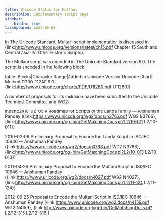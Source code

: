 ```yaml
---
title: Unicode Status for Multani
description: Supplementary script page
sidebar:
    hidden: true
lastUpdated: 2025-09-02
---
```


In The Unicode Standard, Multani script implementation is discussed in {link:http://www.unicode.org/versions/latest/ch15.pdf Chapter 15 South and Central Asia-IV: Other Historic Scripts}.

[comment]: # (end of intro)

[comment]: # (start of blocks)

The Multani script was encoded in The Unicode Standard version 8.0. The script is encoded in the following block:

table:
Blocks|Character Range|Added in Unicode Version|Unicode Chart|
Multani|11280..112AF|8.0|{link:http://www.unicode.org/charts/PDF/U11280.pdf U11280}|

[comment]: # (end of blocks)

[comment]: # (start of chars)



[comment]: # (end of chars)

[comment]: # (start of rest)

A number of proposals for its inclusion have been submitted to the Unicode Technical Committee and WG2:

indent:2010-02-09 A Roadmap for Scripts of the Landa Family — Anshuman Pandey     ({link:https://www.unicode.org/wg2/docs/n3766.pdf WG2 N3766}, {link:http://www.unicode.org/cgi-bin/GetMatchingDocs.pl?L2/10-011 L2/10-011})

2010-02-09 Preliminary Proposal to Encode the Landa Script in ISO/IEC 10646 — Anshuman Pandey ({link:https://www.unicode.org/wg2/docs/n3768.pdf WG2 N3768}, {link:http://www.unicode.org/cgi-bin/GetMatchingDocs.pl?L2/10-013 L2/10-013})

2011-04-26 Preliminary Proposal to Encode the Multani Script in ISO/IEC 10646 — Anshuman Pandey ({link:https://www.unicode.org/wg2/docs/n4027.pdf WG2 N4027}, {link:http://www.unicode.org/cgi-bin/GetMatchingDocs.pl?L2/11-124 L2/11-124})

2012-09-25 Proposal to Encode the Multani Script in ISO/IEC 10646 — Anshuman Pandey ({link:https://www.unicode.org/wg2/docs/n4159.pdf WG2 N4159}, {link:http://www.unicode.org/cgi-bin/GetMatchingDocs.pl?L2/12-316 L2/12-316})
